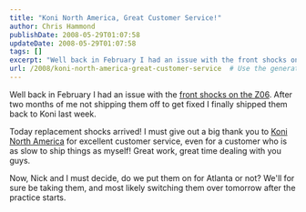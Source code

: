 ```yaml
---
title: "Koni North America, Great Customer Service!"
author: Chris Hammond
publishDate: 2008-05-29T01:07:58
updateDate: 2008-05-29T01:07:58
tags: []
excerpt: "Well back in February I had an issue with the front shocks on the Z06. After two months of me not shipping them off to get fixed I finally shipped them back to Koni last week.  Today replacement shocks arrived! I must give out a big thank you to Koni North America for excellent customer service, even for a customer who is as slow to ship things as myself! Great work, great time dealing with you guys.  Now, Nick and I must decide, do we put them on for Atlanta or not? We'll for sure be taking them, and most likely switching them over tomorrow after the practice starts. "
url: /2008/koni-north-america-great-customer-service  # Use the generated URL with year
---
```

<p>Well back in February I had an issue with the <a href="https://www.corvettez06.org/Blog/itemid/63/what-is-it-with-me-and-koni-shocks.aspx">front shocks on the Z06</a>. After two months of me not shipping them off to get fixed I finally shipped them back to Koni last week.</p> <p>Today replacement shocks arrived! I must give out a big thank you to <a href="https://www.koni-na.com/">Koni North America</a> for excellent customer service, even for a customer who is as slow to ship things as myself! Great work, great time dealing with you guys.</p> <p>Now, Nick and I must decide, do we put them on for Atlanta or not? We'll for sure be taking them, and most likely switching them over tomorrow after the practice starts.</p>
